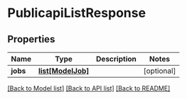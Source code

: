 # PublicapiListResponse

## Properties
Name | Type | Description | Notes
------------ | ------------- | ------------- | -------------
**jobs** | [**list[ModelJob]**](ModelJob.md) |  | [optional] 

[[Back to Model list]](../README.md#documentation-for-models) [[Back to API list]](../README.md#documentation-for-api-endpoints) [[Back to README]](../README.md)

